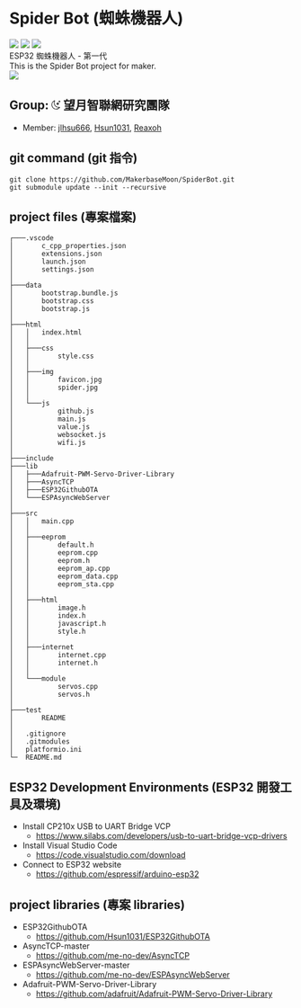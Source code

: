 # Spider Bot (蜘蛛機器人)
![](https://img.shields.io/badge/version-v0.2.0-blue) ![](https://img.shields.io/badge/platformIO%20core-6.1.5-orange) ![](https://img.shields.io/badge/Espressif%2032-5.1.1-green)<br>
ESP32 蜘蛛機器人 - 第一代 <br>
This is the Spider Bot project for maker. <br>
<img src="https://github.com/MakerbaseMoon/SpiderBot/releases/download/v0.0.1/spider.jpg"></img>

<h2>Group:&nbsp;<svg xmlns="http://www.w3.org/2000/svg" width="16" height="16" fill="currentColor" class="bi bi-moon-stars" viewBox="0 0 16 16"><path d="M6 .278a.768.768 0 0 1 .08.858 7.208 7.208 0 0 0-.878 3.46c0 4.021 3.278 7.277 7.318 7.277.527 0 1.04-.055 1.533-.16a.787.787 0 0 1 .81.316.733.733 0 0 1-.031.893A8.349 8.349 0 0 1 8.344 16C3.734 16 0 12.286 0 7.71 0 4.266 2.114 1.312 5.124.06A.752.752 0 0 1 6 .278zM4.858 1.311A7.269 7.269 0 0 0 1.025 7.71c0 4.02 3.279 7.276 7.319 7.276a7.316 7.316 0 0 0 5.205-2.162c-.337.042-.68.063-1.029.063-4.61 0-8.343-3.714-8.343-8.29 0-1.167.242-2.278.681-3.286z"/><path d="M10.794 3.148a.217.217 0 0 1 .412 0l.387 1.162c.173.518.579.924 1.097 1.097l1.162.387a.217.217 0 0 1 0 .412l-1.162.387a1.734 1.734 0 0 0-1.097 1.097l-.387 1.162a.217.217 0 0 1-.412 0l-.387-1.162A1.734 1.734 0 0 0 9.31 6.593l-1.162-.387a.217.217 0 0 1 0-.412l1.162-.387a1.734 1.734 0 0 0 1.097-1.097l.387-1.162zM13.863.099a.145.145 0 0 1 .274 0l.258.774c.115.346.386.617.732.732l.774.258a.145.145 0 0 1 0 .274l-.774.258a1.156 1.156 0 0 0-.732.732l-.258.774a.145.145 0 0 1-.274 0l-.258-.774a1.156 1.156 0 0 0-.732-.732l-.774-.258a.145.145 0 0 1 0-.274l.774-.258c.346-.115.617-.386.732-.732L13.863.1z"/></svg>&nbsp;望月智聯網研究團隊</h2>

* Member: [jlhsu666](https://github.com/jlhsu666), [Hsun1031](https://github.com/Hsun1031), [Reaxoh](https://github.com/Reaxoh)

## git command (git 指令)

```
git clone https://github.com/MakerbaseMoon/SpiderBot.git
git submodule update --init --recursive
``` 

## project files (專案檔案)

```
┌───.vscode
│       c_cpp_properties.json
│       extensions.json
│       launch.json
│       settings.json
│
├───data
│       bootstrap.bundle.js
│       bootstrap.css
│       bootstrap.js
│
├───html
│   │   index.html
│   │
│   ├───css
│   │       style.css
│   │
│   ├───img
│   │       favicon.jpg
│   │       spider.jpg
│   │
│   └───js
│           github.js
│           main.js
│           value.js
│           websocket.js
│           wifi.js
│
├───include
├───lib
│   ├───Adafruit-PWM-Servo-Driver-Library
│   ├───AsyncTCP
│   ├───ESP32GithubOTA
│   └───ESPAsyncWebServer
│
├───src
│   │   main.cpp
│   │
│   ├───eeprom
│   │       default.h
│   │       eeprom.cpp
│   │       eeprom.h
│   │       eeprom_ap.cpp
│   │       eeprom_data.cpp
│   │       eeprom_sta.cpp
│   │
│   ├───html
│   │       image.h
│   │       index.h
│   │       javascript.h
│   │       style.h
│   │
│   ├───internet
│   │       internet.cpp
│   │       internet.h
│   │
│   └───module
│           servos.cpp
│           servos.h
│
├───test
│       README
│
│   .gitignore
│   .gitmodules
│   platformio.ini
└─  README.md
```

## ESP32 Development Environments (ESP32 開發工具及環境)

* Install CP210x USB to UART Bridge VCP
  * <https://www.silabs.com/developers/usb-to-uart-bridge-vcp-drivers>
* Install Visual Studio Code
  * <https://code.visualstudio.com/download>
* Connect to ESP32 website
  * <https://github.com/espressif/arduino-esp32>

## project libraries (專案 libraries)
* ESP32GithubOTA
  * <https://github.com/Hsun1031/ESP32GithubOTA>
* AsyncTCP-master
  * <https://github.com/me-no-dev/AsyncTCP>
* ESPAsyncWebServer-master
  * <https://github.com/me-no-dev/ESPAsyncWebServer>
* Adafruit-PWM-Servo-Driver-Library
  * <https://github.com/adafruit/Adafruit-PWM-Servo-Driver-Library>
